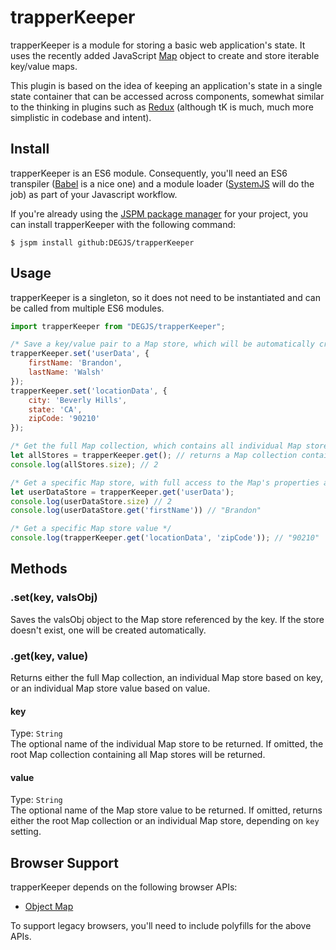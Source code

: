 # trapperKeeper
trapperKeeper is a module for storing a basic web application's state. It uses the recently added JavaScript [Map](https://developer.mozilla.org/en-US/docs/Web/JavaScript/Reference/Global_Objects/Map) object to create and store iterable key/value maps.

This plugin is based on the idea of keeping an application's state in a single state container that can be accessed across components, somewhat similar to the thinking in plugins such as [Redux](http://redux.js.org/) (although tK is much, much more simplistic in codebase and intent).

## Install
trapperKeeper is an ES6 module. Consequently, you'll need an ES6 transpiler ([Babel](https://babeljs.io) is a nice one) and a module loader ([SystemJS](https://github.com/systemjs/systemjs) will do the job) as part of your Javascript workflow.

If you're already using the [JSPM package manager](http://jspm.io) for your project, you can install trapperKeeper with the following command:

```
$ jspm install github:DEGJS/trapperKeeper
```
## Usage
trapperKeeper is a singleton, so it does not need to be instantiated and can be called from multiple ES6 modules.

```js
import trapperKeeper from "DEGJS/trapperKeeper";

/* Save a key/value pair to a Map store, which will be automatically created if one does not exist. */
trapperKeeper.set('userData', {
    firstName: 'Brandon',
    lastName: 'Walsh'
});
trapperKeeper.set('locationData', {
    city: 'Beverly Hills',
    state: 'CA',
    zipCode: '90210'
});

/* Get the full Map collection, which contains all individual Map stores */
let allStores = trapperKeeper.get(); // returns a Map collection containing both the userData and locationData Map stores
console.log(allStores.size); // 2

/* Get a specific Map store, with full access to the Map's properties and methods */
let userDataStore = trapperKeeper.get('userData');
console.log(userDataStore.size) // 2
console.log(userDataStore.get('firstName')) // "Brandon"

/* Get a specific Map store value */
console.log(trapperKeeper.get('locationData', 'zipCode')); // "90210"

```


## Methods

### .set(key, valsObj)  
Saves the valsObj object to the Map store referenced by the key. If the store doesn't exist, one will be created automatically.

### .get(key, value)
Returns either the full Map collection, an individual Map store based on key, or an individual Map store value based on value.

#### key
Type: `String`    
The optional name of the individual Map store to be returned. If omitted, the root Map collection containing all Map stores will be returned.

#### value
Type: `String`   
The optional name of the Map store value to be returned. If omitted, returns either the root Map collection or an individual Map store, depending on `key` setting.


## Browser Support
trapperKeeper depends on the following browser APIs:
+ [Object Map](https://developer.mozilla.org/en-US/docs/Web/JavaScript/Reference/Global_Objects/Map)

To support legacy browsers, you'll need to include polyfills for the above APIs. 
